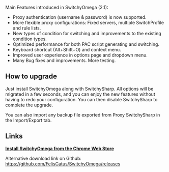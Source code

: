 Main Features introduced in SwitchyOmega (2.1):
* Proxy authentication (username & password) is now supported.
* More flexible proxy configurations: Fixed servers, multiple SwitchProfile and rule lists.
* New types of condition for switching and improvements to the existing condition types.
* Optimized performance for both PAC script generating and switching.
* Keyboard shortcut (Alt+Shift+O) and context menu.
* Improved user experience in options page and dropdown menu.
* Many Bug fixes and improvements. More testing.

## How to upgrade

Just install SwitchyOmega along with SwitchySharp. All options will be migrated in a few seconds, and you can enjoy the new features without having to redo your configuration. You can then disable SwitchySharp to complete the upgrade.

You can also import any backup file exported from Proxy SwitchySharp in the Import/Export tab.

## Links

**[Install SwitchyOmega from the Chrome Web Store](https://chrome.google.com/webstore/detail/proxy-switchyomega/padekgcemlokbadohgkifijomclgjgif)**

Alternative download link on Github: https://github.com/FelisCatus/SwitchyOmega/releases